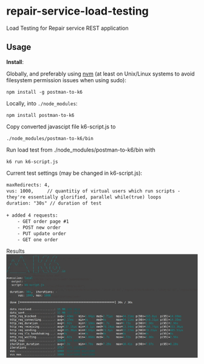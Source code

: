 # repair-service-load-testing
Load Testing for Repair service REST application

## Usage

**Install**:

Globally, and preferably using [nvm](https://github.com/creationix/nvm) (at least on Unix/Linux systems to avoid filesystem permission issues when using sudo):
```shell
npm install -g postman-to-k6
```

Locally, into `./node_modules`:
```shell
npm install postman-to-k6
```

Copy converted javascipt file k6-script.js to 
```shell
./node_modules/postman-to-k6/bin
```

Run load test from ./node_modules/postman-to-k6/bin with
```shell
k6 run k6-script.js 
```

Current test settings (may be changed in k6-script.js):
```shell
maxRedirects: 4, 
vus: 1000,     // quantitiy of virtual users which run scripts - they're essentially glorified, parallel while(true) loops
duration: "30s" // duration of test

+ added 4 requests:
    - GET order page #1
    - POST new order
    - PUT update order
    - GET one order
```

Results
![alt text](https://github.com/Java-Arctic-Ratel/repair-service-load-testing/blob/init-project/k6_test_result.jpg "Screen 1")  

